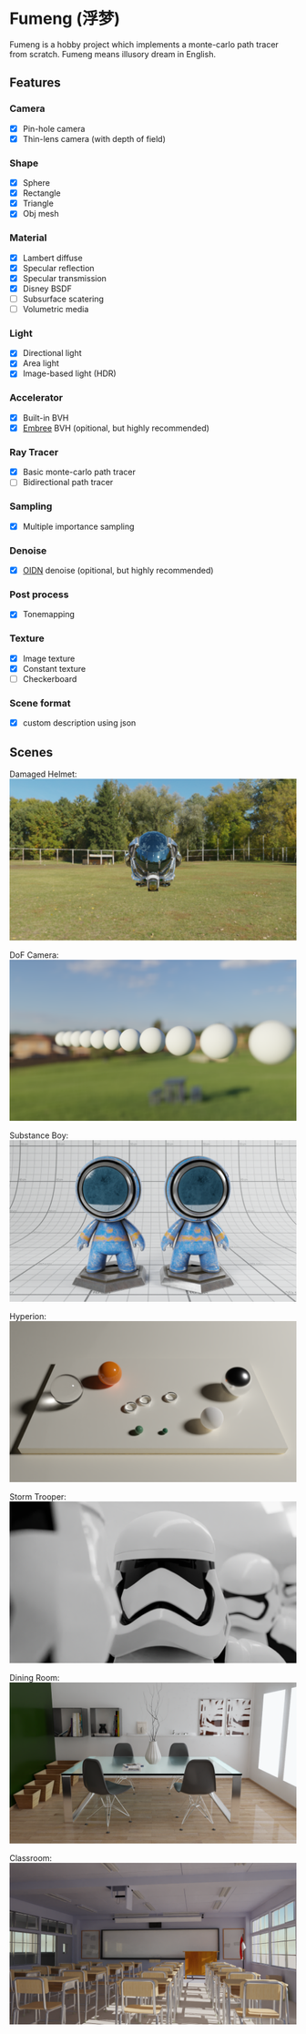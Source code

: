 # Fumeng (浮梦)

Fumeng is a hobby project which implements a monte-carlo path tracer from scratch. Fumeng means illusory dream in English.

## Features
### Camera
- [x] Pin-hole camera
- [x] Thin-lens camera (with depth of field)
### Shape
- [x] Sphere
- [x] Rectangle
- [x] Triangle
- [x] Obj mesh
### Material
- [x] Lambert diffuse
- [x] Specular reflection
- [x] Specular transmission
- [x] Disney BSDF
- [ ] Subsurface scatering
- [ ] Volumetric media
### Light
- [x] Directional light
- [x] Area light
- [x] Image-based light (HDR)
### Accelerator
- [x] Built-in BVH
- [x] [Embree](https://www.embree.org/) BVH (opitional, but highly recommended)
### Ray Tracer
- [x] Basic monte-carlo path tracer
- [ ] Bidirectional path tracer
### Sampling
- [x] Multiple importance sampling
### Denoise
- [x] [OIDN](https://www.openimagedenoise.org/) denoise (opitional, but highly recommended)
### Post process
- [x] Tonemapping
### Texture
- [x] Image texture
- [x] Constant texture
- [ ] Checkerboard
### Scene format
- [x] custom description using json


## Scenes
Damaged Helmet:
![pic](./images/DamagedHelmet.png)

DoF Camera:
![pic](./images/DofCamera.png)

Substance Boy:
![pic](./images/SubstanceBoy.png)

Hyperion:
![pic](./images/Hyperion.png)

Storm Trooper:
![pic](./images/StormTrooper.png)

Dining Room:
![pic](./images/DiningRoom.png)

Classroom:
![pic](./images/ClassRoom.png)

